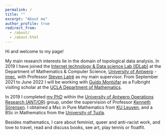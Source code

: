 ```yaml
---
permalink: /
title: ""
excerpt: "About me"
author_profile: true
redirect_from: 
  - /about/
  - /about.html
---
```



Hi and welcome to my page! 

My main research interests lie in the domain of topological data analysis. In 2019 I have joined the [Internet technology & Data science Lab (IDLab)](https://www.uantwerpen.be/en/research-groups/idlab/) at the Department of Mathematics & Computer Science, [University of Antwerp](https://www.uantwerpen.be/en/) - [imec](https://www.imec-int.com/en), with Professor [Steven Latré](https://www.uantwerpen.be/en/staff/steven-latre/) as my main supervisor. From September 2021 to June 2022 I will be working with [Guido Montúfar](https://www.math.ucla.edu/~montufar/) as a Fulbright visiting scholar at the [UCLA Department of Mathematics](https://ww3.math.ucla.edu/).

In 2019 I completed [my PhD](https://antor.uantwerpen.be/members/renata-turkes/) within the [University of Antwerp Operations Research (ANT/OR)](https://antor.uantwerpen.be/) group, under the supervision of Professor [Kenneth Sörensen](https://www.uantwerpen.be/en/staff/kenneth-sorensen/). I obtained a Msc in Pure Mathematics from [KU Leuven](https://www.kuleuven.be/english/), and a BSc in Mathematics from the [University of Tuzla](http://www.untz.ba/index.php?page=home).

Besides mathematics, I care about feminist, queer and anti-racist work, and love to travel, read and discuss books, see art, play tennis or floatfit.
